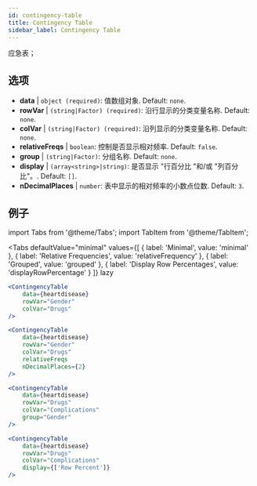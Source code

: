 ```yaml
---
id: contingency-table
title: Contingency Table
sidebar_label: Contingency Table
---
```


应急表；

## 选项

* __data__ | `object (required)`: 值数组对象. Default: `none`.
* __rowVar__ | `(string|Factor) (required)`: 沿行显示的分类变量名称. Default: `none`.
* __colVar__ | `(string|Factor) (required)`: 沿列显示的分类变量名称. Default: `none`.
* __relativeFreqs__ | `boolean`: 控制是否显示相对频率. Default: `false`.
* __group__ | `(string|Factor)`: 分组名称. Default: `none`.
* __display__ | `(array<string>|string)`: 是否显示 "行百分比 "和/或 "列百分比"。. Default: `[]`.
* __nDecimalPlaces__ | `number`: 表中显示的相对频率的小数点位数. Default: `3`.


## 例子


import Tabs from '@theme/Tabs';
import TabItem from '@theme/TabItem';

<Tabs
    defaultValue="minimal"
    values={[
        { label: 'Minimal', value: 'minimal' },
        { label: 'Relative Frequencies', value: 'relativeFrequency' },
        { label: 'Grouped', value: 'grouped' },
        { label: 'Display Row Percentages', value: 'displayRowPercentage' }
    ]}
    lazy
>

<TabItem value="minimal">

```jsx live
<ContingencyTable
    data={heartdisease} 
    rowVar="Gender"
    colVar="Drugs"
/>
```

</TabItem>

<TabItem value="relativeFrequency">

```jsx live
<ContingencyTable
    data={heartdisease} 
    rowVar="Gender"
    colVar="Drugs"
    relativeFreqs 
    nDecimalPlaces={2}
/>
```

</TabItem>

<TabItem value="grouped">

```jsx live
<ContingencyTable
    data={heartdisease} 
    rowVar="Drugs"
    colVar="Complications"
    group="Gender"
/>
```

</TabItem>

<TabItem value="displayRowPercentage">

```jsx live
<ContingencyTable
    data={heartdisease} 
    rowVar="Drugs"
    colVar="Complications"
    display={['Row Percent']}
/>
```

</TabItem>

</Tabs>
